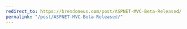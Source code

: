 ```yaml
---
redirect_to: https://brendoneus.com/post/ASPNET-MVC-Beta-Released/
permalink: "/post/ASPNET-MVC-Beta-Released/"
---
```

